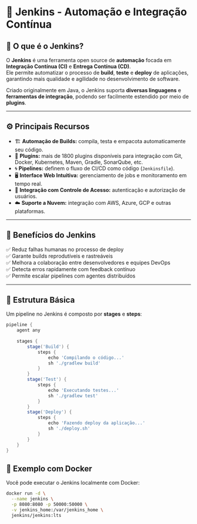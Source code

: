 # 🧩 Jenkins - Automação e Integração Contínua

## 📘 O que é o Jenkins?

O **Jenkins** é uma ferramenta open source de **automação** focada em **Integração Contínua (CI)** e **Entrega Contínua (CD)**.  
Ele permite automatizar o processo de **build**, **teste** e **deploy** de aplicações, garantindo mais qualidade e agilidade no desenvolvimento de software.

Criado originalmente em Java, o Jenkins suporta **diversas linguagens** e **ferramentas de integração**, podendo ser facilmente estendido por meio de **plugins**.

---

## ⚙️ Principais Recursos

- 🏗️ **Automação de Builds:** compila, testa e empacota automaticamente seu código.
- 🧩 **Plugins:** mais de 1800 plugins disponíveis para integração com Git, Docker, Kubernetes, Maven, Gradle, SonarQube, etc.
- 🌀 **Pipelines:** definem o fluxo de CI/CD como código (`Jenkinsfile`).
- 🖥️ **Interface Web Intuitiva:** gerenciamento de jobs e monitoramento em tempo real.
- 🔐 **Integração com Controle de Acesso:** autenticação e autorização de usuários.
- ☁️ **Suporte a Nuvem:** integração com AWS, Azure, GCP e outras plataformas.

---

## 🚀 Benefícios do Jenkins

✅ Reduz falhas humanas no processo de deploy  
✅ Garante builds reprodutíveis e rastreáveis  
✅ Melhora a colaboração entre desenvolvedores e equipes DevOps  
✅ Detecta erros rapidamente com feedback contínuo  
✅ Permite escalar pipelines com agentes distribuídos

---

## 🧱 Estrutura Básica

Um pipeline no Jenkins é composto por **stages** e **steps**:

```groovy
pipeline {
    agent any
    
    stages {
        stage('Build') {
            steps {
                echo 'Compilando o código...'
                sh './gradlew build'
            }
        }
        stage('Test') {
            steps {
                echo 'Executando testes...'
                sh './gradlew test'
            }
        }
        stage('Deploy') {
            steps {
                echo 'Fazendo deploy da aplicação...'
                sh './deploy.sh'
            }
        }
    }
}
```

## 🐳 Exemplo com Docker

Você pode executar o Jenkins localmente com Docker:

```bash
docker run -d \
  --name jenkins \
  -p 8080:8080 -p 50000:50000 \
  -v jenkins_home:/var/jenkins_home \
  jenkins/jenkins:lts
```











